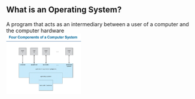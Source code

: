 ## What is an Operating System? <br>
A program that acts as an intermediary between a user of a computer and the computer hardware <br>
<img src="chapters/pics/four_components_os.png" alt="Four Components of OS" width="200">

